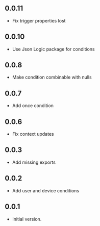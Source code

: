 ## 0.0.11

- Fix trigger properties lost

## 0.0.10

- Use Json Logic package for conditions

## 0.0.8

- Make condition combinable with nulls

## 0.0.7

- Add once condition

## 0.0.6

- Fix context updates

## 0.0.3

- Add missing exports

## 0.0.2

- Add user and device conditions

## 0.0.1

- Initial version.

